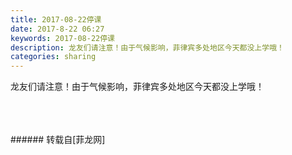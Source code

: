 ```yaml
---
title: 2017-08-22停课
date: 2017-8-22 06:27
keywords: 2017-08-22停课
description: 龙友们请注意！由于气候影响，菲律宾多处地区今天都没上学哦！
categories: sharing
---
```

<td class="t_f" id="postmessage_855759">

龙友们请注意！由于气候影响，菲律宾多处地区今天都没上学哦！<br/>
<br/>
<img alt="" border="0" class="zoom" data-cf-modified-6056595f78b2caa896cceb60-="" file="http://www.flw.ph/data/appbyme/upload/image/201708/22/H7DqtowLoSZn.jpg" id="aimg_Kbmre" lazyloadthumb="1" onclick="" onmouseover="" src="http://www.flw.ph/data/appbyme/upload/image/201708/22/H7DqtowLoSZn.jpg"/><br/>
<br/>
<img alt="" border="0" class="zoom" data-cf-modified-6056595f78b2caa896cceb60-="" file="http://www.flw.ph/data/appbyme/upload/image/201708/22/5oiudk8sbpyX.jpg" id="aimg_Rj9ie" lazyloadthumb="1" onclick="" onmouseover="" src="http://www.flw.ph/data/appbyme/upload/image/201708/22/5oiudk8sbpyX.jpg"/><br/>
<br/>
</td>
###### 转载自[菲龙网]